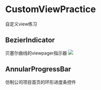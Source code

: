 # CustomViewPractice
自定义view练习

## BezierIndicator
贝塞尔曲线的viewpager指示器
![](../Resource/bezier.gif)

## AnnularProgressBar
仿制公司项目首页的环形进度条控件